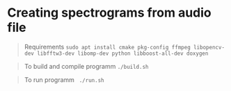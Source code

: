 # Creating spectrograms from audio file

> Requirements
`sudo apt install cmake pkg-config ffmpeg libopencv-dev libfftw3-dev libomp-dev python libboost-all-dev doxygen`

> To build and compile programm
`./build.sh`

> To run programm
` ./run.sh`
